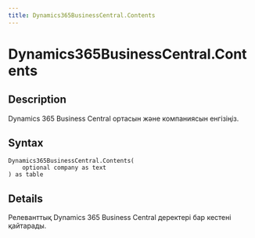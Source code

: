 ```yaml
---
title: Dynamics365BusinessCentral.Contents
---
```


# Dynamics365BusinessCentral.Contents


## Description

Dynamics 365 Business Central ортасын және компаниясын енгізіңіз.


## Syntax

```powerquery
Dynamics365BusinessCentral.Contents(
    optional company as text
) as table
```


## Details

Релеванттық Dynamics 365 Business Central деректері бар кестені қайтарады. 


